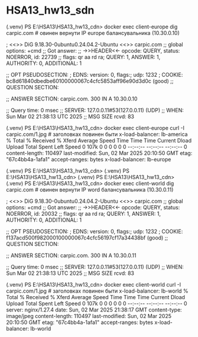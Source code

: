 # HSA13_hw13_sdn


(.venv) PS E:\HSA13\HSA13_hw13_cdn> docker exec client-europe dig carpic.com  # овинен вернути IP europe балансувальника (10.30.0.10)

; <<>> DiG 9.18.30-0ubuntu0.24.04.2-Ubuntu <<>> carpic.com
;; global options: +cmd
;; Got answer:
;; ->>HEADER<<- opcode: QUERY, status: NOERROR, id: 22739
;; flags: qr aa rd ra; QUERY: 1, ANSWER: 1, AUTHORITY: 0, ADDITIONAL: 1

;; OPT PSEUDOSECTION:
; EDNS: version: 0, flags:; udp: 1232
; COOKIE: bc8d61840dbedbe60100000067c4cfc5853aff96e90d3d0c (good)
;; QUESTION SECTION:

;; ANSWER SECTION:
carpic.com.             300     IN      A       10.30.0.10

;; Query time: 0 msec
;; SERVER: 127.0.0.11#53(127.0.0.11) (UDP)
;; WHEN: Sun Mar 02 21:38:13 UTC 2025
;; MSG SIZE  rcvd: 83

(.venv) PS E:\HSA13\HSA13_hw13_cdn> docker exec client-europe curl -I carpic.com/1.jpg  #  заголовках повинен быти x-load-balancer: lb-america
  % Total    % Received % Xferd  Average Speed   Time    Time     Time  Current
                                 Dload  Upload   Total   Spent    Left  Speed
  0  107k    0     0    0     0      0      0 --:--:-- --:--:-- --:--:--     0
content-length: 110497
last-modified: Sun, 02 Mar 2025 20:10:50 GMT
etag: "67c4bb4a-1afa1"
accept-ranges: bytes
x-load-balancer: lb-europe

(.venv) PS E:\HSA13\HSA13_hw13_cdn>
(.venv) PS E:\HSA13\HSA13_hw13_cdn>
(.venv) PS E:\HSA13\HSA13_hw13_cdn>
(.venv) PS E:\HSA13\HSA13_hw13_cdn> docker exec client-world dig carpic.com  # овинен вернути IP word балансувальника  (10.30.0.11)

; <<>> DiG 9.18.30-0ubuntu0.24.04.2-Ubuntu <<>> carpic.com
;; global options: +cmd
;; Got answer:
;; ->>HEADER<<- opcode: QUERY, status: NOERROR, id: 20032
;; flags: qr aa rd ra; QUERY: 1, ANSWER: 1, AUTHORITY: 0, ADDITIONAL: 1

;; OPT PSEUDOSECTION:
; EDNS: version: 0, flags:; udp: 1232
; COOKIE: f137acd500f982000100000067c4cfc56197cf17a34438bf (good)
;; QUESTION SECTION:

;; ANSWER SECTION:
carpic.com.             300     IN      A       10.30.0.11

;; Query time: 0 msec
;; SERVER: 127.0.0.11#53(127.0.0.11) (UDP)
;; WHEN: Sun Mar 02 21:38:13 UTC 2025
;; MSG SIZE  rcvd: 83

(.venv) PS E:\HSA13\HSA13_hw13_cdn> docker exec client-world curl -I carpic.com/1.jpg  #  заголовках повинен быти x-load-balancer: lb-world
  % Total    % Received % Xferd  Average Speed   Time    Time     Time  Current
                                 Dload  Upload   Total   Spent    Left  Speed
  0  107k    0     0    0     0      0      0 --:--:-- --:--:-- --:--:--     0
server: nginx/1.27.4
date: Sun, 02 Mar 2025 21:38:17 GMT
content-type: image/jpeg
content-length: 110497
last-modified: Sun, 02 Mar 2025 20:10:50 GMT
etag: "67c4bb4a-1afa1"
accept-ranges: bytes
x-load-balancer: lb-world

